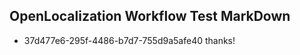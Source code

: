## OpenLocalization Workflow Test MarkDown
* 37d477e6-295f-4486-b7d7-755d9a5afe40 thanks!

<!--HONumber=Aug16_HO4-->


